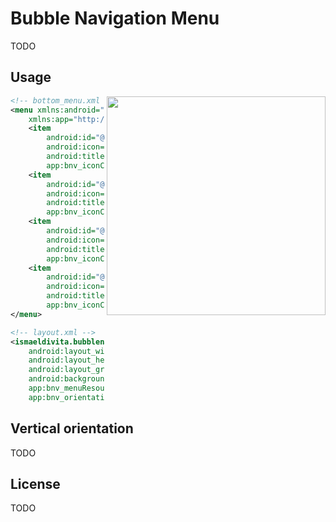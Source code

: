 # Bubble Navigation Menu
TODO

## Usage
<img align="right" width="350" src="https://user-images.githubusercontent.com/7879502/58740933-ab013300-840b-11e9-9d03-a09f043680ce.gif">

```xml
<!-- bottom_menu.xml -->
<menu xmlns:android="http://schemas.android.com/apk/res/android"
    xmlns:app="http://schemas.android.com/apk/res-auto">
    <item
        android:id="@+id/home"
        android:icon="@drawable/ic_home"
        android:title="Home"
        app:bnv_iconColor="@color/home"/>
    <item
        android:id="@+id/activity"
        android:icon="@drawable/ic_activity"
        android:title="Activity"
        app:bnv_iconColor="@color/activity"/>
    <item
        android:id="@+id/favorites"
        android:icon="@drawable/ic_heart"
        android:title="Favorites"
        app:bnv_iconColor="@color/favorites" />
    <item
        android:id="@+id/settings"
        android:icon="@drawable/ic_settings"
        android:title="Settings"
        app:bnv_iconColor="@color/settings" />
</menu>

<!-- layout.xml -->
<ismaeldivita.bubblenavigation.BubbleNavigationView
    android:layout_width="match_parent"
    android:layout_height="wrap_content"
    android:layout_gravity="bottom"
    android:background="@color/white"
    app:bnv_menuResource="@menu/bottom_menu"
    app:bnv_orientationMode="horizontal" />
```

## Vertical orientation
TODO

## License
TODO
